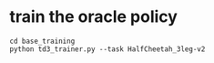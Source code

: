 # train the oracle policy

```shell
cd base_training
python td3_trainer.py --task HalfCheetah_3leg-v2 
```